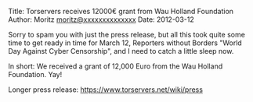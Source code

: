 Title:  Torservers receives 12000€ grant from Wau Holland Foundation
Author: Moritz <moritz@xxxxxxxxxxxxxx>
Date: 2012-03-12


Sorry to spam you with just the press release, but all this took quite
some time to get ready in time for March 12, Reporters without Borders
"World Day Against Cyber Censorship", and I need to catch a little sleep
now.

In short: We received a grant of 12,000 Euro from the Wau Holland
Foundation. Yay!

Longer press release: <https://www.torservers.net/wiki/press>
